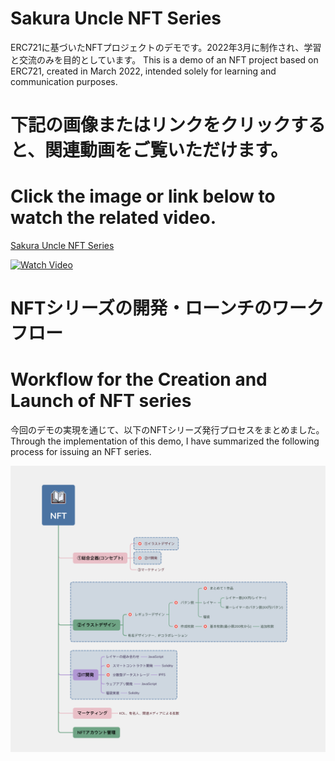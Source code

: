 # Sakura Uncle NFT Series

ERC721に基づいたNFTプロジェクトのデモです。2022年3月に制作され、学習と交流のみを目的としています。
This is a demo of an NFT project based on ERC721, created in March 2022, intended solely for learning and communication purposes.

# 下記の画像またはリンクをクリックすると、関連動画をご覧いただけます。
# Click the image or link below to watch the related video.
[Sakura Uncle NFT Series](https://www.youtube.com/watch?v=rE4-S_CSW9Q)

[![Watch Video](assets/SakuraUnclePage.png)](https://www.youtube.com/watch?v=rE4-S_CSW9Q)


# NFTシリーズの開発・ローンチのワークフロー
# Workflow for the Creation and Launch of NFT series

今回のデモの実現を通じて、以下のNFTシリーズ発行プロセスをまとめました。
Through the implementation of this demo, I have summarized the following process for issuing an NFT series.

![Image](assets/ProcessOfCreateNFTCollections.png "ProcessOfCreateNFTCollections")


